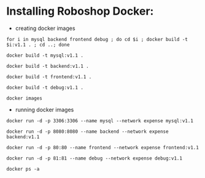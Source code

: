 # Installing Roboshop Docker:
* creating docker images

```
for i in mysql backend frontend debug ; do cd $i ; docker build -t $i:v1.1 . ; cd ..; done
```

```
docker build -t mysql:v1.1 .
```

```
docker build -t backend:v1.1 .
```

```
docker build -t frontend:v1.1 .
```

```
docker build -t debug:v1.1 .
```

```
docker images

```

* running docker images
```
docker run -d -p 3306:3306 --name mysql --network expense mysql:v1.1
```

```
docker run -d -p 8080:8080 --name backend --network expense backend:v1.1
```

```
docker run -d -p 80:80 --name frontend --network expense frontend:v1.1
```

```
docker run -d -p 81:81 --name debug --network expense debug:v1.1
```

```
docker ps -a

```



